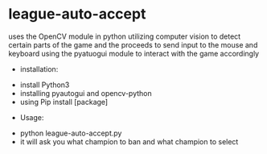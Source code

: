 # league-auto-accept
uses the OpenCV module in python utilizing computer vision to detect certain parts of the game
and the proceeds to send input to the mouse and keyboard using the pyatuogui module to interact with the game accordingly 

* installation:
- install Python3
- installing pyautogui and opencv-python
- using Pip install [package]

* Usage:
- python league-auto-accept.py
- it will ask you what champion to ban and what champion to select
